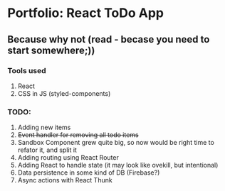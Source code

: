 # Portfolio: React ToDo App

## Because why not (read - becase you need to start somewhere;))

### Tools used

1. React
2. CSS in JS (styled-components)

### TODO:

1. Adding new items
2. ~~Event handler for removing all todo items~~
3. Sandbox Component grew quite big, so now would be right time to refator it, and split it
4. Adding routing using React Router
5. Adding React to handle state (it may look like ovekill, but intentional)
6. Data persistence in some kind of DB (Firebase?)
7. Async actions with React Thunk
